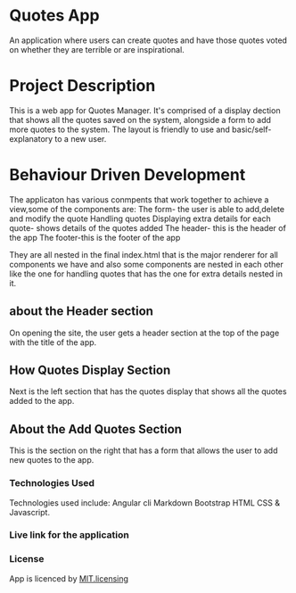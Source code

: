 # Quotes App
 An application where users can create quotes and have those quotes voted on whether they are terrible or are inspirational. 

# Project Description

This is a web app for  Quotes Manager. It's comprised of a  display dection that shows all the quotes saved on the system, alongside a form to add more quotes to the system. The layout is friendly to use and basic/self-explanatory to a new user.

# Behaviour Driven Development
The applicaton has various conmpents that work together to achieve a view,some of the components are:
    The form- the user is able to add,delete and modify the quote
    Handling quotes
    Displaying extra details for each quote- shows details of the quotes added
    The header- this is the header of the app
    The footer-this is the footer of the app
    
They are all nested in the final index.html that is the major renderer for all components we have and also some components are nested in each other like the one for handling quotes that has the one for extra details nested in it.


##  about the Header section

On opening the site, the user gets a header section at the top of the page with the title of the app.

## How Quotes Display Section

Next is the left section that has the quotes display that shows all the quotes added to the app.

## About the Add Quotes Section

This is the section on the right that has a form that allows the user to add new quotes to the app.


### Technologies Used

Technologies used include:
Angular cli
 Markdown
  Bootstrap
   HTML
    CSS & Javascript.


### Live link for the application
 


### License
App is licenced by [MIT.licensing](LICENCE.txt)
